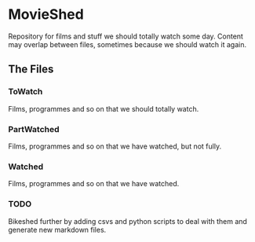 # MovieShed
Repository for films and stuff we should totally watch some day.
Content may overlap between files, sometimes because we should watch it again.

## The Files
### ToWatch
Films, programmes and so on that we should totally watch.
### PartWatched
Films, programmes and so on that we have watched, but not fully.
### Watched
Films, programmes and so on that we have watched.
### TODO
Bikeshed further by adding csvs and python scripts to deal with them and generate new markdown files.